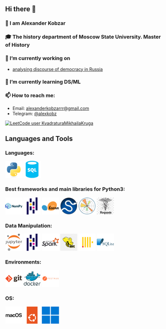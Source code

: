 ## Hi there 👋
### 👨 I am Alexander Kobzar

### 🎓 The history department of Moscow State University. Master of History

### 🔭 I’m currently working on 
- [analysing discourse of democracy in Russia](https://github.com/alexkobz/diplom)

### 🌱 I’m currently learning DS/ML

### 📫 How to reach me: 
- Email: alexanderkobzarrr@gmail.com
- Telegram: [@alexkobz](https://t.me/alexkobz)

  
[![LeetCode user KvadraturaMikhailaKruga](https://img.shields.io/badge/dynamic/json?style=for-the-badge&labelColor=black&color=%23ffa116&label=Solved&query=solvedOverTotal&url=https%3A%2F%2Fleetcode-badge.vercel.app%2Fapi%2Fusers%2FKvadraturaMikhailaKruga&logo=leetcode&logoColor=yellow)](https://leetcode.com/u/KvadraturaMikhailaKruga/)

## Languages and Tools

### Languages:

<img src="https://github.com/devicons/devicon/blob/master/icons/python/python-original.svg" title="Python"  alt="Python" width="55" height="55"/>    <img src="https://github.com/alexkobz/alexkobz/blob/main/icons/sql.svg" title="SQL"  alt="SQL" width="55" height="55"/>


### Best frameworks and main libraries for Python3:

<img src="https://github.com/devicons/devicon/blob/master/icons/numpy/numpy-original-wordmark.svg" title="Numpy" alt="Numpy" width="55" height="55"/>    <img src="https://github.com/devicons/devicon/blob/master/icons/pandas/pandas-original.svg" title="Pandas" alt="Pandas" width="55" height="55"/>    <img src="https://github.com/devicons/devicon/blob/master/icons/scikitlearn/scikitlearn-original.svg" title="sklearn" alt="sklearn" width="55" height="55"/>    <img src="https://github.com/alexkobz/alexkobz/blob/main/icons/scipy.jpeg" title="scipy" alt="scipy" width="55" height="55"/>    <img src="https://github.com/devicons/devicon/blob/master/icons/matplotlib/matplotlib-original.svg" title="matplotlib" alt="matplotlib" width="55" height="55"/>    <img src="https://github.com/alexkobz/alexkobz/blob/main/icons/requests.png" title="requests" alt="requests" width="55" height="55"/>


### Data Manipulation:

<img src="https://github.com/devicons/devicon/blob/master/icons/jupyter/jupyter-original-wordmark.svg" title="Jupyter" alt="Jupyter" width="55" height="55"/>    <img src="https://github.com/devicons/devicon/blob/master/icons/pandas/pandas-original.svg" title="Pandas" alt="Pandas" width="55" height="55"/>    <img src="https://github.com/devicons/devicon/blob/master/icons/apachespark/apachespark-original-wordmark.svg" title="Spark" alt="Spark" width="55" height="55"/>    <img src="https://github.com/alexkobz/alexkobz/blob/main/icons/hive.png" title="Hive" alt="Hive" width="55" height="55"/>    <img src="https://github.com/alexkobz/alexkobz/blob/main/icons/clickhouse.png" title="Clickhouse" alt="Clickhouse" width="55" height="55"/>    <img src="https://github.com/devicons/devicon/blob/master/icons/sqlite/sqlite-original-wordmark.svg" title="SQLite" alt="SQLite" width="55" height="55"/>


### Environments:

<img src="https://github.com/devicons/devicon/blob/master/icons/git/git-original-wordmark.svg" title="Git" alt="Git" width="55" height="55"/>    <img src="https://github.com/devicons/devicon/blob/master/icons/docker/docker-original-wordmark.svg" title="Docker" alt="Docker" width="55" height="55"/>    <img src="https://github.com/devicons/devicon/blob/master/icons/postman/postman-original-wordmark.svg" title="Postman" alt="Postman" width="55" height="55"/>


### OS:

<img src="https://github.com/alexkobz/alexkobz/blob/main/icons/macos.svg" title="MacOS" alt="MacOS" width="55" height="55"/>    <img src="https://github.com/devicons/devicon/blob/master/icons/ubuntu/ubuntu-original.svg" title="Ubuntu" alt="Ubuntu" width="55" height="55"/>    <img src="https://github.com/devicons/devicon/blob/master/icons/windows11/windows11-original.svg" title="Windows11" alt="Windows11" width="55" height="55"/>
